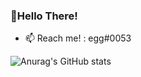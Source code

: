 ### 👋Hello There!
- 📫 Reach me! : egg#0053

![Anurag's GitHub stats](https://github-readme-stats.vercel.app/api?username=rem0vegg&show_icons=false&theme=algolia)



<!--
**rem0vegg/rem0vegg** is a ✨ _special_ ✨ repository because its `README.md` (this file) appears on your GitHub profile.

Here are some ideas to get you started:

- 🔭 I’m currently working on ...
- 🌱 I’m currently learning ...
- 👯 I’m looking to collaborate on ...
- 🤔 I’m looking for help with ...
- 💬 Ask me about ...
- 📫 How to reach me: ...
- 😄 Pronouns: ...
- ⚡ Fun fact: ...
-->
